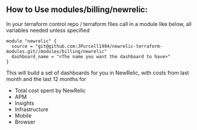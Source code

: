 ## How to Use modules/billing/newrelic:


In your terraform control repo / terraform files call in a module like below, all variables needed unless specified

```
module "newrelic" {
  source = "git@github.com:JPurcell1994/newrelic-terraform-modules.git//modules/billing/newrelic"
  dashboard_name = "<The name you want the dashboard to have>"
}
```

This will build a set of dashboards for you in NewRelic, with costs from last month and the last 12 months for

- Total cost spent by NewRelic
- APM
- Insights
- Infrastructure
- Mobile
- Browser
